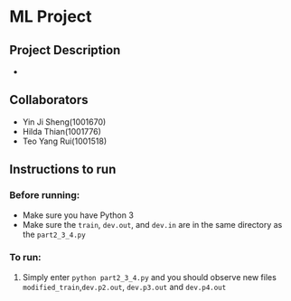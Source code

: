 # ML Project
## Project Description
+ 

## Collaborators
+ Yin Ji Sheng(1001670)
+ Hilda Thian(1001776)
+ Teo Yang Rui(1001518)

## Instructions to run
### Before running:
+ Make sure you have Python 3
+ Make sure the `train`, `dev.out`, and `dev.in` are in the same directory as the `part2_3_4.py`

### To run:
1. Simply enter `python part2_3_4.py` and you should observe new files `modified_train`,`dev.p2.out`, `dev.p3.out` and `dev.p4.out`

